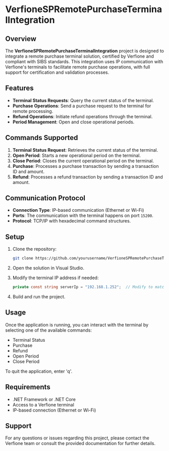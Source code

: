 # VerfioneSPRemotePurchaseTerminalIntegration

## Overview

The **VerfioneSPRemotePurchaseTerminalIntegration** project is designed to integrate a remote purchase terminal solution, certified by Verfione and compliant with SIBS standards. This integration uses IP communication with Verfione's terminals to facilitate remote purchase operations, with full support for certification and validation processes.

## Features

- **Terminal Status Requests**: Query the current status of the terminal.
- **Purchase Operations**: Send a purchase request to the terminal for remote processing.
- **Refund Operations**: Initiate refund operations through the terminal.
- **Period Management**: Open and close operational periods.
  
## Commands Supported

1. **Terminal Status Request**: Retrieves the current status of the terminal.
2. **Open Period**: Starts a new operational period on the terminal.
3. **Close Period**: Closes the current operational period on the terminal.
4. **Purchase**: Processes a purchase transaction by sending a transaction ID and amount.
5. **Refund**: Processes a refund transaction by sending a transaction ID and amount.

## Communication Protocol

- **Connection Type**: IP-based communication (Ethernet or Wi-Fi)
- **Ports**: The communication with the terminal happens on port `15200`.
- **Protocol**: TCP/IP with hexadecimal command structures.

## Setup

1. Clone the repository:
    ```bash
    git clone https://github.com/yourusername/VerfioneSPRemotePurchaseTerminalIntegration.git
    ```
   
2. Open the solution in Visual Studio.

3. Modify the terminal IP address if needed:
    ```csharp
    private const string serverIp = "192.168.1.252";  // Modify to match your terminal's IP address
    ```

4. Build and run the project.

## Usage

Once the application is running, you can interact with the terminal by selecting one of the available commands:

- Terminal Status
- Purchase
- Refund
- Open Period
- Close Period

To quit the application, enter 'q'.

## Requirements

- .NET Framework or .NET Core
- Access to a Verfione terminal
- IP-based connection (Ethernet or Wi-Fi)

## Support

For any questions or issues regarding this project, please contact the Verfione team or consult the provided documentation for further details.

